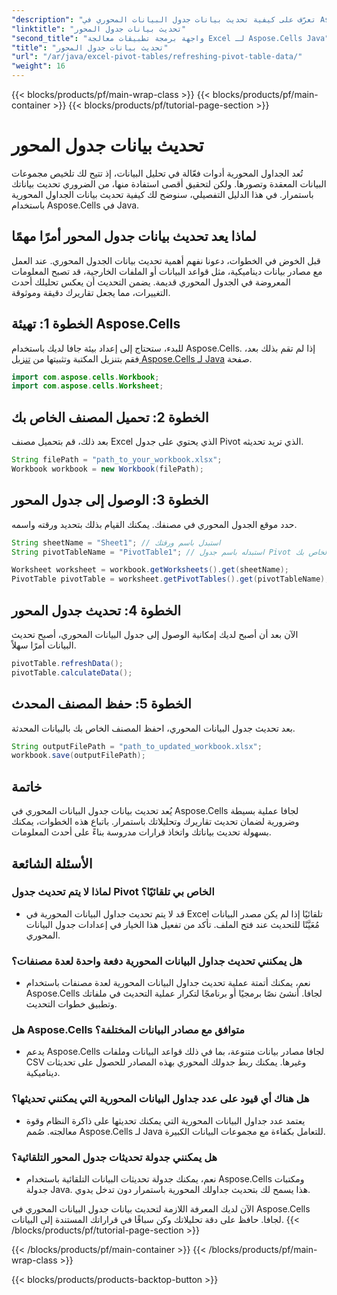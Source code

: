 ```yaml
---
"description": "تعرّف على كيفية تحديث بيانات جدول البيانات المحوري في Aspose.Cells لجافا. حافظ على تحديث بياناتك بسهولة."
"linktitle": "تحديث بيانات جدول المحور"
"second_title": "واجهة برمجة تطبيقات معالجة Excel لـ Aspose.Cells Java"
"title": "تحديث بيانات جدول المحور"
"url": "/ar/java/excel-pivot-tables/refreshing-pivot-table-data/"
"weight": 16
---
```


{{< blocks/products/pf/main-wrap-class >}}
{{< blocks/products/pf/main-container >}}
{{< blocks/products/pf/tutorial-page-section >}}

# تحديث بيانات جدول المحور


تُعد الجداول المحورية أدوات فعّالة في تحليل البيانات، إذ تتيح لك تلخيص مجموعات البيانات المعقدة وتصورها. ولكن لتحقيق أقصى استفادة منها، من الضروري تحديث بياناتك باستمرار. في هذا الدليل التفصيلي، سنوضح لك كيفية تحديث بيانات الجداول المحورية باستخدام Aspose.Cells في Java.

## لماذا يعد تحديث بيانات جدول المحور أمرًا مهمًا

قبل الخوض في الخطوات، دعونا نفهم أهمية تحديث بيانات الجدول المحوري. عند العمل مع مصادر بيانات ديناميكية، مثل قواعد البيانات أو الملفات الخارجية، قد تصبح المعلومات المعروضة في الجدول المحوري قديمة. يضمن التحديث أن يعكس تحليلك أحدث التغييرات، مما يجعل تقاريرك دقيقة وموثوقة.

## الخطوة 1: تهيئة Aspose.Cells

للبدء، ستحتاج إلى إعداد بيئة جافا لديك باستخدام Aspose.Cells. إذا لم تقم بذلك بعد، فقم بتنزيل المكتبة وتثبيتها من [تنزيل Aspose.Cells لـ Java](https://releases.aspose.com/cells/java/) صفحة.

```java
import com.aspose.cells.Workbook;
import com.aspose.cells.Worksheet;
```

## الخطوة 2: تحميل المصنف الخاص بك

بعد ذلك، قم بتحميل مصنف Excel الذي يحتوي على جدول Pivot الذي تريد تحديثه.

```java
String filePath = "path_to_your_workbook.xlsx";
Workbook workbook = new Workbook(filePath);
```

## الخطوة 3: الوصول إلى جدول المحور

حدد موقع الجدول المحوري في مصنفك. يمكنك القيام بذلك بتحديد ورقته واسمه.

```java
String sheetName = "Sheet1"; // استبدل باسم ورقتك
String pivotTableName = "PivotTable1"; // استبدله باسم جدول Pivot الخاص بك

Worksheet worksheet = workbook.getWorksheets().get(sheetName);
PivotTable pivotTable = worksheet.getPivotTables().get(pivotTableName);
```

## الخطوة 4: تحديث جدول المحور

الآن بعد أن أصبح لديك إمكانية الوصول إلى جدول البيانات المحوري، أصبح تحديث البيانات أمرًا سهلاً.

```java
pivotTable.refreshData();
pivotTable.calculateData();
```

## الخطوة 5: حفظ المصنف المحدث

بعد تحديث جدول البيانات المحوري، احفظ المصنف الخاص بك بالبيانات المحدثة.

```java
String outputFilePath = "path_to_updated_workbook.xlsx";
workbook.save(outputFilePath);
```

## خاتمة

يُعد تحديث بيانات جدول البيانات المحوري في Aspose.Cells لجافا عملية بسيطة وضرورية لضمان تحديث تقاريرك وتحليلاتك باستمرار. باتباع هذه الخطوات، يمكنك بسهولة تحديث بياناتك واتخاذ قرارات مدروسة بناءً على أحدث المعلومات.

## الأسئلة الشائعة

### لماذا لا يتم تحديث جدول Pivot الخاص بي تلقائيًا؟
   - قد لا يتم تحديث جداول البيانات المحورية في Excel تلقائيًا إذا لم يكن مصدر البيانات مُعَيَّنًا للتحديث عند فتح الملف. تأكد من تفعيل هذا الخيار في إعدادات جدول البيانات المحوري.

### هل يمكنني تحديث جداول البيانات المحورية دفعة واحدة لعدة مصنفات؟
   - نعم، يمكنك أتمتة عملية تحديث جداول البيانات المحورية لعدة مصنفات باستخدام Aspose.Cells لجافا. أنشئ نصًا برمجيًا أو برنامجًا لتكرار عملية التحديث في ملفاتك وتطبيق خطوات التحديث.

### هل Aspose.Cells متوافق مع مصادر البيانات المختلفة؟
   - يدعم Aspose.Cells لجافا مصادر بيانات متنوعة، بما في ذلك قواعد البيانات وملفات CSV وغيرها. يمكنك ربط جدولك المحوري بهذه المصادر للحصول على تحديثات ديناميكية.

### هل هناك أي قيود على عدد جداول البيانات المحورية التي يمكنني تحديثها؟
   - يعتمد عدد جداول البيانات المحورية التي يمكنك تحديثها على ذاكرة النظام وقوة معالجته. صُمم Aspose.Cells لـ Java للتعامل بكفاءة مع مجموعات البيانات الكبيرة.

### هل يمكنني جدولة تحديثات جدول المحور التلقائية؟
   - نعم، يمكنك جدولة تحديثات البيانات التلقائية باستخدام Aspose.Cells ومكتبات جدولة Java. هذا يسمح لك بتحديث جداولك المحورية باستمرار دون تدخل يدوي.

الآن لديك المعرفة اللازمة لتحديث بيانات جدول البيانات المحوري في Aspose.Cells لجافا. حافظ على دقة تحليلاتك وكن سباقًا في قراراتك المستندة إلى البيانات.
{{< /blocks/products/pf/tutorial-page-section >}}

{{< /blocks/products/pf/main-container >}}
{{< /blocks/products/pf/main-wrap-class >}}

{{< blocks/products/products-backtop-button >}}
